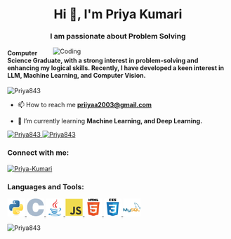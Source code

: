 <h1 align="center">Hi 👋, I'm Priya Kumari</h1>
<h3 align="center">I am passionate about Problem Solving</h3>
<img align="right" alt="Coding" width="400" src="https://i.pinimg.com/originals/e7/26/c7/e726c74ac081eed50feee1433d12c998.gif">

<h4 align="left">Computer Science Graduate, with a strong interest in problem-solving and enhancing my logical skills. Recently, I have developed a keen interest in LLM, Machine Learning, and Computer Vision.</h4>

<p align="left"> <img src="https://komarev.com/ghpvc/?username=Priya843&label=Profile%20views&color=0e75b6&style=flat" alt="Priya843" /> </p>



- 📫 How to reach me **priiyaa2003@gmail.com**

- 🌱 I’m currently learning **Machine Learning, and Deep Learning.**

<p align="left">
<a href="https://github.com/Priya843">
  <img height="160em" src="https://github-readme-stats.vercel.app/api/top-langs?username=Priya843&show_icons=true&locale=en&layout=compact" alt="Priya843" />
  <img height="160em" src="https://github-readme-stats.vercel.app/api?username=Priya843&show_icons=true&locale=en" alt="Priya843" />
</a>
</p>

<h3 align="left">Connect with me:</h3>
<p align="left">
 <a href="https://www.linkedin.com/in/priya-kumari-5386451ba/" target="blank"><img align="center" src="https://raw.githubusercontent.com/rahuldkjain/github-profile-readme-generator/master/src/images/icons/Social/linked-in-alt.svg" alt="Priya-Kumari" height="30" width="40" /></a>
</p>

<h3 align="left">Languages and Tools:</h3>
<p align="left"> 
    <a href="https://www.python.org" target="_blank" rel="noreferrer"> 
        <img src="https://raw.githubusercontent.com/devicons/devicon/master/icons/python/python-original.svg" alt="python" width="40" height="40"/> 
    </a>
    <a href="https://www.cprogramming.com/" target="_blank" rel="noreferrer"> 
        <img src="https://raw.githubusercontent.com/devicons/devicon/master/icons/c/c-original.svg" alt="c" width="40" height="40"/> 
    </a> 
    <a href="https://www.java.com" target="_blank" rel="noreferrer"> 
        <img src="https://raw.githubusercontent.com/devicons/devicon/master/icons/java/java-original.svg" alt="java" width="40" height="40"/> 
    </a> 
    <a href="https://www.w3schools.com/js/" target="_blank" rel="noreferrer"> 
        <img src="https://raw.githubusercontent.com/devicons/devicon/master/icons/javascript/javascript-original.svg" alt="javascript" width="40" height="40"/> 
    </a> 
    <a href="https://www.w3schools.com/html/" target="_blank" rel="noreferrer"> 
        <img src="https://raw.githubusercontent.com/devicons/devicon/master/icons/html5/html5-original-wordmark.svg" alt="html5" width="40" height="40"/> 
    </a> 
    <a href="https://www.w3schools.com/css/" target="_blank" rel="noreferrer"> 
        <img src="https://raw.githubusercontent.com/devicons/devicon/master/icons/css3/css3-original-wordmark.svg" alt="css3" width="40" height="40"/> 
    </a>
    <a href="https://www.mysql.com/" target="_blank" rel="noreferrer"> 
        <img src="https://raw.githubusercontent.com/devicons/devicon/master/icons/mysql/mysql-original-wordmark.svg" alt="mysql" width="40" height="40"/> 
    </a>
</p>

<p><img align="center" src="https://github-readme-streak-stats.herokuapp.com/?user=Priya843&" alt="Priya843" /></p>
